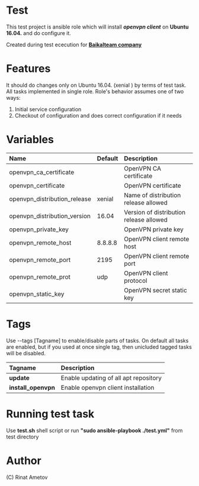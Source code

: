 # Test

This test project is ansible role which will install ***openvpn client*** on 
**Ubuntu 16.04.** and do configure it.

Created during test ececution for 
[**Baikalteam company**](http://www.baikalteam.com)

# Features
It should do changes only on Ubuntu 16.04. (xenial ) by terms of test task. 
All tasks implemented in single role.  Role's behavior assumes one of two ways:
1. Initial service configuration
2. Checkout of configuration and does correct configuration if it needs

# Variables
| **Name**   | **Default**     | **Description**|
|:---------|:------------|:------------|
|openvpn_ca_certificate||OpenVPN CA certificate|
|openvpn_certificate||OpenVPN certificate|
|openvpn_distribution_release|xenial|Name of distribution release allowed|
|openvpn_distribution_version|16.04|Version of distribution release allowed|
|openvpn_private_key||OpenVPN private key|
|openvpn_remote_host|8.8.8.8|OpenVPN client remote host|
|openvpn_remote_port|2195|OpenVPN client remote port|
|openvpn_remote_prot|udp|OpenVPN client protocol|
|openvpn_static_key||OpenVPN secret static key|


# Tags
Use --tags [Tagname] to enable/disable parts of tasks. On default all tasks are enabled, but if you used at once single tag, then unicluded tagged tasks will be disabled.

| **Tagname**   | **Description**|
|:---------|:------------|
| **update**  | Enable updating of all apt repository|
|**install_openvpn**|Enable openvpn client installation|



# Running test task
Use **test.sh** shell script or run **"sudo ansible-playbook ./test.yml"** from test 
directory

# Author
(C) Rinat Ametov



